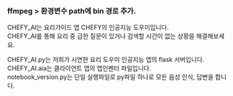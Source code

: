 ### ffmpeg  > 환경변수 path에 bin 경로 추가.

CHEFY_AI는 요리가이드 앱 CHEFY의 인공지능 도우미입니다.  
CHEFY_AI를 통해 요리 중 급한 질문이 있거나 검색할 시간이 없는 상황을 해결해보세요.  

CHEFY_AI.py는 저희가 시연한 요리 도우미 인공지능 앱의 flask 서버입니다.  
CHEFY_AI.aia는 클라이언트 앱의 앱인벤터 파일입니다.  
notebook_version.py는 단일 실행파일로 py파일 하나로 모든 음성 인식, 답변을 합니다.  

